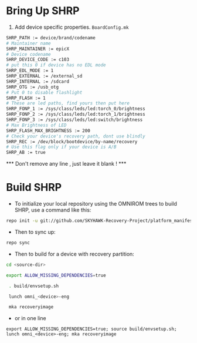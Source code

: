 # Bring Up SHRP

1. Add device specific properties. `BoardConfig.mk`
```bash
SHRP_PATH := device/brand/codename
# Maintainer name
SHRP_MAINTAINER := epicX
# Device codename
SHRP_DEVICE_CODE := c103
# put this 0 if device has no EDL mode
SHRP_EDL_MODE := 1
SHRP_EXTERNAL := /external_sd
SHRP_INTERNAL := /sdcard
SHRP_OTG := /usb_otg
# Put 0 to disable flashlight
SHRP_FLASH := 1
# These are led paths, find yours then put here
SHRP_FONP_1 := /sys/class/leds/led:torch_0/brightness
SHRP_FONP_2 := /sys/class/leds/led:torch_1/brightness
SHRP_FONP_3 := /sys/class/leds/led:switch/brightness
# Max Brightness of LED
SHRP_FLASH_MAX_BRIGHTNESS := 200
# Check your device's recovery path, dont use blindly
SHRP_REC := /dev/block/bootdevice/by-name/recovery
# Use this flag only if your device is A/B
SHRP_AB := true
```

 *** Don't remove any line , just leave it blank ! ***

# Build SHRP


* To initialize your local repository using the OMNIROM trees to build SHRP, use a command like this:

```bash
repo init -u git://github.com/SKYHAWK-Recovery-Project/platform_manifest_twrp_omni.git -b 9.0
```
* Then to sync up:

```bash
repo sync
```

* Then to build for a device with recovery partition:

```bash
cd <source-dir>

export ALLOW_MISSING_DEPENDENCIES=true

 . build/envsetup.sh

 lunch omni_<device>-eng

 mka recoveryimage
```

* or in one line
```
export ALLOW_MISSING_DEPENDENCIES=true; source build/envsetup.sh; lunch omni_<device>-eng; mka recoveryimage
```
